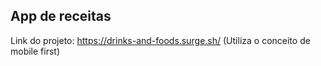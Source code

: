 ## App de receitas

Link do projeto: https://drinks-and-foods.surge.sh/  (Utiliza o conceito de mobile first)
